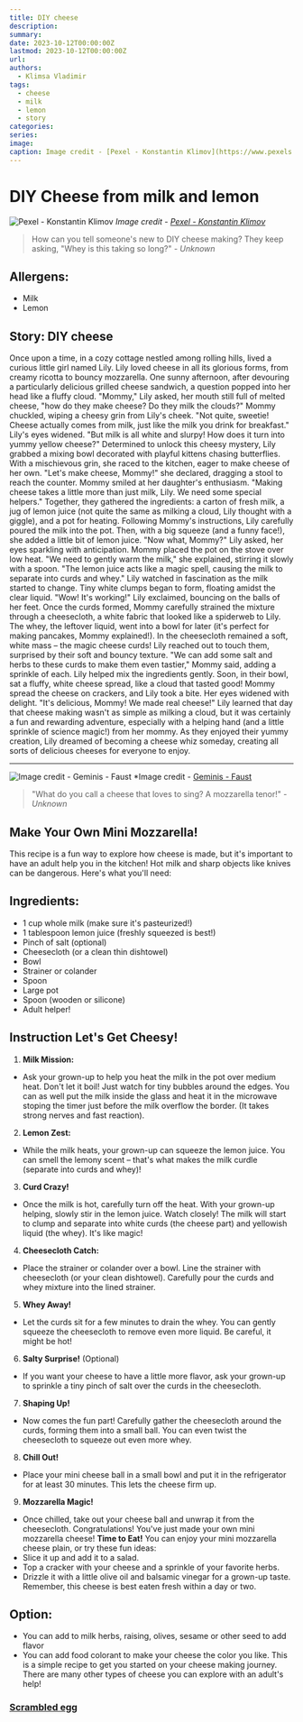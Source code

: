 ```yaml
---
title: DIY cheese
description: 
summary: 
date: 2023-10-12T00:00:00Z
lastmod: 2023-10-12T00:00:00Z
url: 
authors:
  - Klimsa Vladimir
tags:
  - cheese
  - milk
  - lemon
  - story
categories: 
series: 
image: 
caption: Image credit - [Pexel - Konstantin Klimov](https://www.pexels.com/photo/cottage-cheese-on-plates-and-a-bowl-of-sour-cream-11281331/)
---
```

# DIY Cheese from milk and lemon
![Pexel - Konstantin Klimov](cheese01.webp)
*Image credit - [Pexel - Konstantin Klimov](https://www.pexels.com/photo/cottage-cheese-on-plates-and-a-bowl-of-sour-cream-11281331/)*
> How can you tell someone's new to DIY cheese making? They keep asking, "Whey is this taking so long?" - *Unknown*
## Allergens:
- Milk
- Lemon
## Story: DIY cheese
Once upon a time, in a cozy cottage nestled among rolling hills, lived a curious little girl named Lily. Lily loved cheese in all its glorious forms, from creamy ricotta to bouncy mozzarella. One sunny afternoon, after devouring a particularly delicious grilled cheese sandwich, a question popped into her head like a fluffy cloud.
"Mommy," Lily asked, her mouth still full of melted cheese, "how do they make cheese? Do they milk the clouds?"
Mommy chuckled, wiping a cheesy grin from Lily's cheek. "Not quite, sweetie! Cheese actually comes from milk, just like the milk you drink for breakfast."
Lily's eyes widened. "But milk is all white and slurpy! How does it turn into yummy yellow cheese?"
Determined to unlock this cheesy mystery, Lily grabbed a mixing bowl decorated with playful kittens chasing butterflies. With a mischievous grin, she raced to the kitchen, eager to make cheese of her own.
"Let's make cheese, Mommy!" she declared, dragging a stool to reach the counter.
Mommy smiled at her daughter's enthusiasm. "Making cheese takes a little more than just milk, Lily. We need some special helpers."
Together, they gathered the ingredients: a carton of fresh milk, a jug of lemon juice (not quite the same as milking a cloud, Lily thought with a giggle), and a pot for heating.
Following Mommy's instructions, Lily carefully poured the milk into the pot. Then, with a big squeeze (and a funny face!), she added a little bit of lemon juice.
"Now what, Mommy?" Lily asked, her eyes sparkling with anticipation.
Mommy placed the pot on the stove over low heat. "We need to gently warm the milk," she explained, stirring it slowly with a spoon. "The lemon juice acts like a magic spell, causing the milk to separate into curds and whey."
Lily watched in fascination as the milk started to change. Tiny white clumps began to form, floating amidst the clear liquid.
"Wow! It's working!" Lily exclaimed, bouncing on the balls of her feet.
Once the curds formed, Mommy carefully strained the mixture through a cheesecloth, a white fabric that looked like a spiderweb to Lily. The whey, the leftover liquid, went into a bowl for later (it's perfect for making pancakes, Mommy explained!).
In the cheesecloth remained a soft, white mass – the magic cheese curds! Lily reached out to touch them, surprised by their soft and bouncy texture.
"We can add some salt and herbs to these curds to make them even tastier," Mommy said, adding a sprinkle of each.
Lily helped mix the ingredients gently. Soon, in their bowl, sat a fluffy, white cheese spread, like a cloud that tasted good!
Mommy spread the cheese on crackers, and Lily took a bite. Her eyes widened with delight. "It's delicious, Mommy! We made real cheese!"
Lily learned that day that cheese making wasn't as simple as milking a cloud, but it was certainly a fun and rewarding adventure, especially with a helping hand (and a little sprinkle of science magic!) from her mommy. As they enjoyed their yummy creation, Lily dreamed of becoming a cheese whiz someday, creating all sorts of delicious cheeses for everyone to enjoy.

---

![Image credit - Geminis - Faust](cheese.webp "Image credit - [Geminis - Faust](https://lh3.googleusercontent.com/fife/ALs6j_F1tG2ShssCpLSusBpwGed6ND5ix3GCisALfOf5Pv9AzM5pi38QtNIa4owDMO95nQYG9Hi48fR6GAQZnLk3kAaa922ywxMqb-WyODvkuLKb2AU_pWyJ07YMM7-bg7V405Ze-11XS1Nb7ldCR1ZxfHBDhsmspbH1EwY-3PyJMgRrcCR3ACGjWV2k3DkK0teaeJT9J7WJe7rGDqfyBJA89V6IcIkmVjZqXy8wP247YuOdHPkTLGf0RmX9sBYmcapMEUV7FbMsg2AuMAnDDvOgbDVi8suTDbQK5V4o7m49GA3yQn65_Zcx6fDwMyb9T4ul2nvkIOdPsGiVrk85-4kfa2e04e1Al02E0dUykp4iIpyyu1FhfatVg3fe28So2A0QpF2pz0txJfNpXcbnY2StX_S1l-TBmRJYPkCV5wNlVPKx5Y6KKngLZv58j7SAsP3i82RFgqARc116eCUlybGnjtHQGCV-lfTam_3WPtUaaXT6FxQZ4qYKvgtfD4Kx--I0jPzmqe_IZsHtjknn15y6BrAtTfBI6_6GWQUhKgbths3xjDUCFALdtkx9cGwvXtXGj5Jk50SFEM6fYOi4E157HaIlIcl8gkzoI8GbdsBI8Mio4IMHEW5YIeOByxrGXxukdK7MbF7To5AUJqsa-GPBROvX6wt6DQz3mgsklvauhVD1SpmQW2XXgUTE-LT4YFjSD0Vxm8bu3MNX9uNNcYhMavneMPsTWxf-BA6cQb4q_vkR9V1eKiXUwyxrsUXoIvYI52XANCNJUAXLvS_qGoOzEWCOF49cm_gdqeWEucULkHjHAKQaNP7661v0z9lvVAqCcqszV1LpX8QhuOGgUAj0ruXPpw-MxfVTXmWYR0bl45m5PvyhMiLDPZsqFAiDPW5ty-no_K6yFYwlqiCdPB6Hh5FGlpHCbi67J8IswffMbf2wKA3MnMq-FYouM2FIQHIhj3fqqu-Kae0W-M8MzmEWzr8P5BCjJ7UUnlpJRSxOw9yZneDAFxe8Xu8a6qEN179kN6KyShPYP2oA-FoSXnyT-KKATh_4A7ycx15sF4HM2vytQGTAsIkSy1LKFzUtXORGi4YkZU-dJumErXV10-B5rYpkN0hD1YR2B0u1ZAbnFlR14Uf8vOseOTtWWn10pt-lYcvIq02pDFKvsxzEK2gz6AFPQazN63uqiMhsnXpg2osJW9xIhRC4bo55eDeLy6cVfbOWpfAdklc1YJwWZdTmsLMdPrZOit3FbrCDsWeAhq0sN6Rc12SxCLiYwpFL9irD4J_xcfOi2b0Q3IL4UigDOHJp1SH6xZEzcFA6WqsWKsSzCfuNlNBmEkElbJ_-fl6P4ul0OsJVh3edP8lyFk47N0JfGnZ-9OItWVJj28E0zNKlo0DmhO9f=s512)")
*Image credit - [Geminis - Faust](https://lh3.googleusercontent.com/fife/ALs6j_F1tG2ShssCpLSusBpwGed6ND5ix3GCisALfOf5Pv9AzM5pi38QtNIa4owDMO95nQYG9Hi48fR6GAQZnLk3kAaa922ywxMqb-WyODvkuLKb2AU_pWyJ07YMM7-bg7V405Ze-11XS1Nb7ldCR1ZxfHBDhsmspbH1EwY-3PyJMgRrcCR3ACGjWV2k3DkK0teaeJT9J7WJe7rGDqfyBJA89V6IcIkmVjZqXy8wP247YuOdHPkTLGf0RmX9sBYmcapMEUV7FbMsg2AuMAnDDvOgbDVi8suTDbQK5V4o7m49GA3yQn65_Zcx6fDwMyb9T4ul2nvkIOdPsGiVrk85-4kfa2e04e1Al02E0dUykp4iIpyyu1FhfatVg3fe28So2A0QpF2pz0txJfNpXcbnY2StX_S1l-TBmRJYPkCV5wNlVPKx5Y6KKngLZv58j7SAsP3i82RFgqARc116eCUlybGnjtHQGCV-lfTam_3WPtUaaXT6FxQZ4qYKvgtfD4Kx--I0jPzmqe_IZsHtjknn15y6BrAtTfBI6_6GWQUhKgbths3xjDUCFALdtkx9cGwvXtXGj5Jk50SFEM6fYOi4E157HaIlIcl8gkzoI8GbdsBI8Mio4IMHEW5YIeOByxrGXxukdK7MbF7To5AUJqsa-GPBROvX6wt6DQz3mgsklvauhVD1SpmQW2XXgUTE-LT4YFjSD0Vxm8bu3MNX9uNNcYhMavneMPsTWxf-BA6cQb4q_vkR9V1eKiXUwyxrsUXoIvYI52XANCNJUAXLvS_qGoOzEWCOF49cm_gdqeWEucULkHjHAKQaNP7661v0z9lvVAqCcqszV1LpX8QhuOGgUAj0ruXPpw-MxfVTXmWYR0bl45m5PvyhMiLDPZsqFAiDPW5ty-no_K6yFYwlqiCdPB6Hh5FGlpHCbi67J8IswffMbf2wKA3MnMq-FYouM2FIQHIhj3fqqu-Kae0W-M8MzmEWzr8P5BCjJ7UUnlpJRSxOw9yZneDAFxe8Xu8a6qEN179kN6KyShPYP2oA-FoSXnyT-KKATh_4A7ycx15sF4HM2vytQGTAsIkSy1LKFzUtXORGi4YkZU-dJumErXV10-B5rYpkN0hD1YR2B0u1ZAbnFlR14Uf8vOseOTtWWn10pt-lYcvIq02pDFKvsxzEK2gz6AFPQazN63uqiMhsnXpg2osJW9xIhRC4bo55eDeLy6cVfbOWpfAdklc1YJwWZdTmsLMdPrZOit3FbrCDsWeAhq0sN6Rc12SxCLiYwpFL9irD4J_xcfOi2b0Q3IL4UigDOHJp1SH6xZEzcFA6WqsWKsSzCfuNlNBmEkElbJ_-fl6P4ul0OsJVh3edP8lyFk47N0JfGnZ-9OItWVJj28E0zNKlo0DmhO9f=s512)
> "What do you call a cheese that loves to sing? A mozzarella tenor!" - *Unknown*
## Make Your Own Mini Mozzarella!
This recipe is a fun way to explore how cheese is made, but it's important to have an adult help you in the kitchen! Hot milk and sharp objects like knives can be dangerous.
Here's what you'll need:
## Ingredients:
* 1 cup whole milk (make sure it's pasteurized!)
* 1 tablespoon lemon juice (freshly squeezed is best!)
* Pinch of salt (optional)
* Cheesecloth (or a clean thin dishtowel)
* Bowl
* Strainer or colander
* Spoon
* Large pot
* Spoon (wooden or silicone)
* Adult helper!
## Instruction Let's Get Cheesy!
1. **Milk Mission:**
* Ask your grown-up to help you heat the milk in the pot over medium heat. Don't let it boil! Just watch for tiny bubbles around the edges. You can as well put the milk inside the glass and heat it in the microwave stoping the timer just before the milk overflow the border. (It takes strong nerves and fast reaction).
2. **Lemon Zest:**
* While the milk heats, your grown-up can squeeze the lemon juice. You can smell the lemony scent – that's what makes the milk curdle (separate into curds and whey)!
3. **Curd Crazy!**
* Once the milk is hot, carefully turn off the heat. With your grown-up helping, slowly stir in the lemon juice. Watch closely! The milk will start to clump and separate into white curds (the cheese part) and yellowish liquid (the whey). It's like magic!
4. **Cheesecloth Catch:**
* Place the strainer or colander over a bowl. Line the strainer with cheesecloth (or your clean dishtowel). Carefully pour the curds and whey mixture into the lined strainer.
5. **Whey Away!**
* Let the curds sit for a few minutes to drain the whey. You can gently squeeze the cheesecloth to remove even more liquid. Be careful, it might be hot!
6. **Salty Surprise!** (Optional)
* If you want your cheese to have a little more flavor, ask your grown-up to sprinkle a tiny pinch of salt over the curds in the cheesecloth.
7. **Shaping Up!**
* Now comes the fun part! Carefully gather the cheesecloth around the curds, forming them into a small ball. You can even twist the cheesecloth to squeeze out even more whey.
8. **Chill Out!**
* Place your mini cheese ball in a small bowl and put it in the refrigerator for at least 30 minutes. This lets the cheese firm up.
9. **Mozzarella Magic!**
* Once chilled, take out your cheese ball and unwrap it from the cheesecloth. Congratulations! You've just made your own mini mozzarella cheese!
**Time to Eat!**
You can enjoy your mini mozzarella cheese plain, or try these fun ideas:
* Slice it up and add it to a salad.
* Top a cracker with your cheese and a sprinkle of your favorite herbs.
* Drizzle it with a little olive oil and balsamic vinegar for a grown-up taste.
Remember, this cheese is best eaten fresh within a day or two.
## Option:
* You can add to milk herbs, raising, olives, sesame or other seed to add flavor
* You can add food colorant to make your cheese the color you like.
This is a simple recipe to get you started on your cheese making journey. There are many other types of cheese you can explore with an adult's help!
### [Scrambled egg](Scrambled%20egg.md)